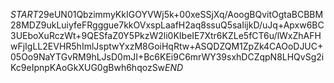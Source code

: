 $START$29eUN01QbzimmyKkIGOYVWj5k+00xeSSjXq/AoogBQvitOgtaBCBBM28MDZ9ukLuiyfeFRgggue7kkOVxspLaafH2aq8ssuQ5saIijkD/uJq+Apxw6BC3UEboXuRczWt+9QESfaZ0Y5PkzW2li0KIbeIE7Xtr6KZLe5fCT6u/lWxZhAFHwFjIgLL2EVHR5hImlJsptwYxzM8GoiHqRtw+ASQDZQM1ZpZk4CAOoDJUC+05Oo9NaYTGvRM9hLJsD0mJI+Bc6KEi9C6mrWY39sxhDCZqpN8LHQvSg2iKc9eIpnpKAoGkXUG0gBwh6hqozSw$END$
